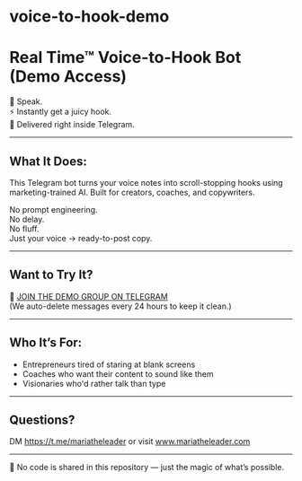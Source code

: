 # voice-to-hook-demo
# Real Time™ Voice-to-Hook Bot (Demo Access)

🎤 Speak.  
⚡ Instantly get a juicy hook.  
📲 Delivered right inside Telegram.

---

## What It Does:
This Telegram bot turns your voice notes into scroll-stopping hooks using marketing-trained AI. Built for creators, coaches, and copywriters.

No prompt engineering.  
No delay.  
No fluff.  
Just your voice → ready-to-post copy.

---

## Want to Try It?

🚪 [JOIN THE DEMO GROUP ON TELEGRAM](https://t.me/+WXEDwaT6yAU2Mzhh)  
(We auto-delete messages every 24 hours to keep it clean.)

---

## Who It’s For:
- Entrepreneurs tired of staring at blank screens
- Coaches who want their content to sound like them
- Visionaries who'd rather talk than type

---

## Questions?  
DM https://t.me/mariatheleader or visit www.mariatheleader.com

---

🚫 No code is shared in this repository — just the magic of what’s possible.
